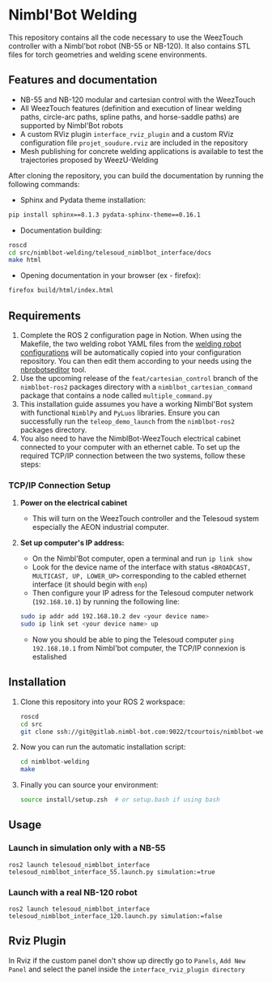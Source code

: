 # Nimbl'Bot Welding

This repository contains all the code necessary to use the WeezTouch controller with a Nimbl'bot robot (NB-55 or NB-120). It also contains STL files for torch geometries and welding scene environments.

## Features and documentation

- NB-55 and NB-120 modular and cartesian control with the WeezTouch
- All WeezTouch features (definition and execution of linear welding paths, circle-arc paths, spline paths, and horse-saddle paths) are supported by Nimbl'Bot robots
- A custom RViz plugin `interface_rviz_plugin` and a custom RViz configuration file `projet_soudure.rviz` are included in the repository
- Mesh publishing for concrete welding applications is available to test the trajectories proposed by WeezU-Welding

After cloning the repository, you can build the documentation by running the following commands:

- Sphinx and Pydata theme installation:

```bash
pip install sphinx==8.1.3 pydata-sphinx-theme==0.16.1
```

- Documentation building:

```bash
roscd
cd src/nimblbot-welding/telesoud_nimblbot_interface/docs
make html
```

- Opening documentation in your browser (ex - firefox):

```bash
firefox build/html/index.html
```

## Requirements
1. Complete the ROS 2 configuration page in Notion. When using the Makefile, the two welding robot YAML files from the [welding robot configurations](https://gitlab.nimbl-bot.com/tcourtois/nimblbot-welding/-/tree/main/welding_robot_configurations?ref_type=heads) will be automatically copied into your configuration repository. You can then edit them according to your needs using the [nbrobotseditor](https://gitlab.nimbl-bot.com/nimbl-bot/gui/nimblbot-robots-gui) tool.
2. Use the upcoming release of the `feat/cartesian_control` branch of the `nimblbot-ros2` packages directory with a `nimblbot_cartesian_command` package that contains a node called `multiple_command.py`
3. This installation guide assumes you have a working Nimbl'Bot system with functional `NimblPy` and `PyLuos` libraries. Ensure you can successfully run the `teleop_demo_launch` from the `nimblbot-ros2` packages directory.
5. You also need to have the NimblBot-WeezTouch electrical cabinet connected to your computer with an ethernet cable. To set up the required TCP/IP connection between the two systems, follow these steps:

### TCP/IP Connection Setup

1. **Power on the electrical cabinet**
    - This will turn on the WeezTouch controller and the Telesoud system especially the AEON industrial computer.

2. **Set up computer's IP address:**
   - On the Nimbl'Bot computer, open a terminal and run `ip link show`
   - Look for the device name of the interface with status `<BROADCAST, MULTICAST, UP, LOWER_UP>` corresponding to the cabled ethernet interface (it should begin with `enp`)
   - Then configure your IP adress for the Telesoud computer network (`192.168.10.1`) by running the following line:
   ```bash
   sudo ip addr add 192.168.10.2 dev <your device name>
   sudo ip link set <your device name> up
   ```
   - Now you should be able to ping the Telesoud computer `ping 192.168.10.1` from Nimbl'bot computer, the TCP/IP connexion is estalished

## Installation
1. Clone this repository into your ROS 2 workspace:

    ```bash
    roscd
    cd src
    git clone ssh://git@gitlab.nimbl-bot.com:9022/tcourtois/nimblbot-welding.git
    ```
2. Now you can run the automatic installation script:

    ```bash
    cd nimblbot-welding
    make
    ```
3. Finally you can source your environment:

    ```bash
    source install/setup.zsh  # or setup.bash if using bash
    ```

## Usage

### Launch in simulation only with a NB-55

    ros2 launch telesoud_nimblbot_interface telesoud_nimblbot_interface_55.launch.py simulation:=true

### Launch with a real NB-120 robot

    ros2 launch telesoud_nimblbot_interface telesoud_nimblbot_interface_120.launch.py simulation:=false

## Rviz Plugin
In Rviz if the custom panel don't show up directly go to `Panels`,  `Add New Panel` and select the panel inside the `interface_rviz_plugin directory`
